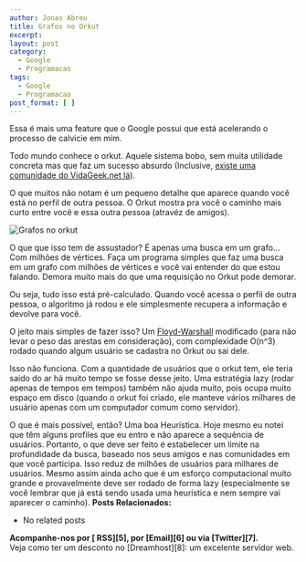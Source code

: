 ```yaml
---
author: Jonas Abreu
title: Grafos no Orkut
excerpt:
layout: post
category:
  - Google
  - Programacao
tags:
  - Google
  - Programacao
post_format: [ ]
---
```

Essa é mais uma feature que o Google possui que está acelerando o processo de calvicie em mim.

Todo mundo conhece o orkut. Aquele sistema bobo, sem muita utilidade concreta mas que faz um sucesso absurdo (Inclusive, [existe uma comunidade do VidaGeek.net lá][1]).

O que muitos não notam é um pequeno detalhe que aparece quando você está no perfil de outra pessoa. O Orkut mostra pra você o caminho mais curto entre você e essa outra pessoa (atravéz de amigos).

![Grafos no orkut][2]

O que que isso tem de assustador? É apenas uma busca em um grafo… Com milhões de vértices. Faça um programa simples que faz uma busca em um grafo com milhões de vértices e você vai entender do que estou falando. Demora muito mais do que uma requisição no Orkut pode demorar.

Ou seja, tudo isso está pré-calculado. Quando você acessa o perfil de outra pessoa, o algoritmo já rodou e ele simplesmente recupera a informação e devolve para você.

O jeito mais simples de fazer isso? Um [Floyd-Warshall][3] modificado (para não levar o peso das arestas em consideração), com complexidade O(n^3) rodado quando algum usuário se cadastra no Orkut ou sai dele.

Isso não funciona. Com a quantidade de usuários que o orkut tem, ele teria saido do ar há muito tempo se fosse desse jeito. Uma estratégia lazy (rodar apenas de tempos em tempos) também não ajuda muito, pois ocupa muito espaço em disco (quando o orkut foi criado, ele manteve vários milhares de usuário apenas com um computador comum como servidor).

O que é mais possível, então? Uma boa Heurística. Hoje mesmo eu notei que têm alguns profiles que eu entro e não aparece a sequência de usuários. Portanto, o que deve ser feito é estabelecer um limite na profundidade da busca, baseado nos seus amigos e nas comunidades em que você participa. Isso reduz de milhões de usuários para milhares de usuários. Mesmo assim ainda acho que é um esforço computacional muito grande e provavelmente deve ser rodado de forma lazy (especialmente se você lembrar que já está sendo usada uma heurística e nem sempre vai aparecer o caminho). 
**Posts Relacionados:** 
*   No related posts









**Acompanhe-nos por [ RSS][5], por [Email][6] ou via [Twitter][7].**  
Veja como ter um desconto no [Dreamhost][8]: um excelente servidor web.

 [1]: http://www.orkut.com/Community.aspx?cmm=44400470
 [2]: http://vidageek.net/public/images/grafo_orkut.png
 [3]: http://en.wikipedia.org/wiki/Floyd-Warshall_algorithm
 [4]: https://twitter.com/share




